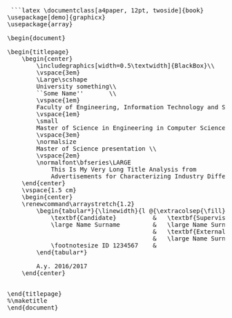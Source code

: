 <pre> ```latex \documentclass[a4paper, 12pt, twoside]{book}
\usepackage[demo]{graphicx}
\usepackage{array}

\begin{document}

\begin{titlepage}
    \begin{center}
        \includegraphics[width=0.5\textwidth]{BlackBox}\\
        \vspace{3em}
        \Large\scshape
        University something\\
        ``Some Name''       \\
        \vspace{1em}
        Faculty of Engineering, Information Technology and Statistics\\
        \vspace{1em}
        \small
        Master of Science in Engineering in Computer Science        \\
        \vspace{3em}
        \normalsize
        Master of Science presentation \\
        \vspace{2em}
        \normalfont\bfseries\LARGE
            This Is My Very Long Title Analysis from
            Advertisements for Characterizing Industry Differences.
    \end{center}
    \vspace{1.5 cm}
    \begin{center}
    \renewcommand\arraystretch{1.2}
        \begin{tabular*}{\linewidth}{l @{\extracolsep{\fill}} r}
            \textbf{Candidate}          &   \textbf{Supervisor}     \\
            \large Name Surname         &   \large Name Surname     \\
                                        &   \textbf{External Supervisor} \\
                                        &   \large Name Surname     \\
            \footnotesize ID 1234567    &
        \end{tabular*}

        A.y. 2016/2017
    \end{center}


\end{titlepage}
%\maketitle
\end{document} </prep>
